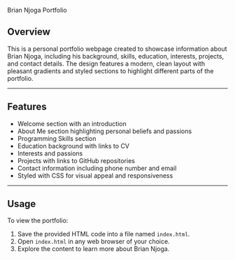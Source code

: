 Brian Njoga Portfolio

## Overview
This is a personal portfolio webpage created to showcase information about Brian Njoga, including his background, skills, education, interests, projects, and contact details. The design features a modern, clean layout with pleasant gradients and styled sections to highlight different parts of the portfolio.

---

## Features
- Welcome section with an introduction
- About Me section highlighting personal beliefs and passions
- Programming Skills section
- Education background with links to CV
- Interests and passions
- Projects with links to GitHub repositories
- Contact information including phone number and email
- Styled with CSS for visual appeal and responsiveness

---

## Usage
To view the portfolio:
1. Save the provided HTML code into a file named `index.html`.
2. Open `index.html` in any web browser of your choice.
3. Explore the content to learn more about Brian Njoga.

